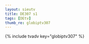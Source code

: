 ```yaml
--- 
layout: sieutv
title: DE307 s1
tags: [DEtv]
thumb_re: globiptv307
---
```

{% include tvadv key="globiptv307" %} 
